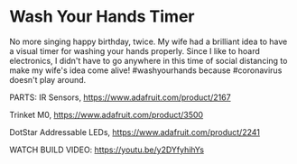 # Wash Your Hands Timer

No more singing happy birthday, twice. My wife had a brilliant idea to have a visual timer for washing your hands properly. Since I like to hoard electronics, I didn't have to go anywhere in this time of social distancing to make my wife's idea come alive! #washyourhands because #coronavirus doesn't play around.

PARTS:
IR Sensors, https://www.adafruit.com/product/2167

Trinket M0, https://www.adafruit.com/product/3500

DotStar Addressable LEDs, https://www.adafruit.com/product/2241

WATCH BUILD VIDEO: https://youtu.be/y2DYfyhihYs
